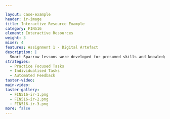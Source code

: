 ```yaml
---

layout: case-example
header: ir-image
title: Interactive Resource Example
category: FIN516
element: Interactive Resources
weight: 3
mixer: 4
features: Assignment 1 - Digital Artefact
description: |
  Smart Sparrow lessons were developed for presumed skills and knowledge development. There are practice questions with worked answers and detailed feedback which walked students’ through scenarios. Variables were created to hold the values of student’s calculations which were then used in subsequent workings. Feedback allowed students to adjust their answers or to carry their answers through the scenario to discover the consequences of incorrect calculations.
strategies:
  - Practice Focused Tasks
  - Individualised Tasks
  - Automated Feedback
taster-video:
main-video:
taster-gallery:
  - FIN516-ir-1.png
  - FIN516-ir-2.png
  - FIN516-ir-3.png
more: false
---
```

